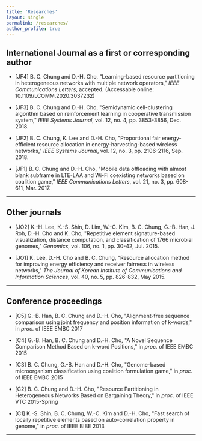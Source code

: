 ```yaml
---
title: 'Researches'
layout: single
permalink: /researches/
author_profile: true
---
```


## International Journal as a first or corresponding author

- [JF4] B. C. Chung and D.-H. Cho, "Learning-based resource partitioning in heterogeneous networks with multiple network operators," *IEEE Communications Letters*, accepted. (Accessable online: 10.1109/LCOMM.2020.3037232)

- [JF3] B. C. Chung and D.-H. Cho, "Semidynamic cell-clustering algorithm based on reinforcement learning in cooperative transmission system," *IEEE Systems Journal*, vol. 12, no. 4, pp. 3853-3856, Dec. 2018.

- [JF2] B. C. Chung, K. Lee and D.-H. Cho, "Proportional fair energy-efficient resource allocation in energy-harvesting-based wireless networks," *IEEE Systems Journal*, vol. 12, no. 3, pp. 2106-2116, Sep. 2018.

- [JF1] B. C. Chung and D.-H. Cho, "Mobile data offloading with almost blank subframe in LTE-LAA and Wi-Fi coexisting networks based on coalition game," *IEEE Communications Letters*, vol. 21, no. 3, pp. 608-611, Mar. 2017.

---


## Other journals

- [JO2] K.-H. Lee, K.-S. Shin, D. Lim, W.-C. Kim, B. C. Chung, G.-B. Han, J. Roh, D.-H. Cho and K. Cho, "Repetitive element signature-based visualization, distance computation, and classification of 1766 microbial genomes," *Genomics*, vol. 106, no. 1, pp. 30-42, Jul. 2015.

- [JO1] K. Lee, D.-H. Cho and B. C. Chung, "Resource allocation method for improving energy efficiency and receiver fairness in wireless networks," *The Journal of Korean Institute of Communications and Information Sciences*, vol. 40, no. 5, pp. 826-832, May 2015.

---


## Conference proceedings

- [C5] G.-B. Han, B. C. Chung and D.-H. Cho, "Alignment-free sequence comparison using joint frequency and position information of k-words," in *proc.* of IEEE EMBC 2017

- [C4] G.-B. Han, B. C. Chung and D.-H. Cho, "A Novel Sequence Comparison Method Based on k-word Positions," in *proc.* of IEEE EMBC 2015

- [C3] B. C. Chung, G.-B. Han and D.-H. Cho, "Genome-based microorganism classification using coalition formulation game," in *proc.* of IEEE EMBC 2015

- [C2] B. C. Chung and D.-H. Cho, "Resource Partitioning in Heterogeneous Networks Based on Bargaining Theory," in *proc.* of IEEE VTC 2015-Spring

- [C1] K.-S. Shin, B. C. Chung, W.-C. Kim and D.-H. Cho, "Fast search of locally repetitive elements based on auto-correlation property in genome," in *proc.* of IEEE BIBE 2013

---
